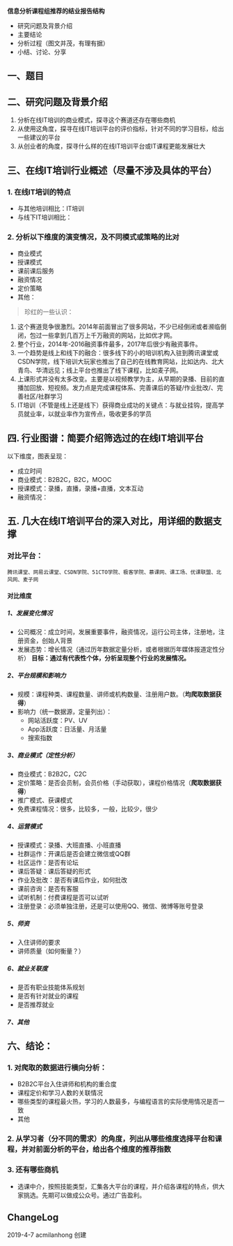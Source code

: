 **信息分析课程组推荐的结业报告结构**
- 研究问题及背景介绍
- 主要结论
- 分析过程（图文并茂，有理有据）
- 小结、讨论、分享

## 一、题目

## 二、研究问题及背景介绍
1. 分析在线IT培训的商业模式，探寻这个赛道还存在哪些商机
2. 从使用这角度，探寻在线IT培训平台的评价指标，针对不同的学习目标，给出一些建议的平台
3. 从创业者的角度，探寻什么样的在线IT培训平台或IT课程更能发展壮大

## 三、在线IT培训行业概述（尽量不涉及具体的平台）
### 1.  在线IT培训的特点
* 与其他培训相比：IT培训
* 与线下IT培训相比：
### 2. 分析以下维度的演变情况，及不同模式或策略的比对
* 商业模式
* 授课模式
* 课前课后服务
* 融资情况
* 定价策略
* 其他：
> 珍红的一些认识：
1. 这个赛道竞争很激烈。2014年前面冒出了很多网站，不少已经倒闭或者濒临倒闭，包过一些拿到几百万上千万融资的网站，比如优才网。
2. 整个行业，2014年-2016融资事件最多，2017年后很少有融资事件。
3. 一个趋势是线上和线下的融合：很多线下的小的培训机构入驻到腾讯课堂或CSDN学院，线下培训大玩家也推出了自己的在线教育网站，比如达内、北大青鸟、华清远见；线上平台也推出了线下课程，比如麦子网。
4. 上课形式并没有太多改变。主要是以视频教学为主，从早期的录播、目前的直播加回放、短视频。发力点是完成课程体系、完善课后的答疑/作业批改/、完善社区/社群学习
5. IT培训（不管是线上还是线下）获得商业成功的关键点：与就业挂钩，提高学员就业率，以就业率作为宣传点，吸收更多的学员

## 四. 行业图谱：简要介绍筛选过的在线IT培训平台
以下维度，图表呈现：
* 成立时间
* 商业模式：B2B2C，B2C，MOOC
* 授课模式：录播，直播，录播+直播，文本互动
* 融资情况：

## 五. 几大在线IT培训平台的深入对比，用详细的数据支撑
### 对比平台：
`腾讯课堂、网易云课堂、CSDN学院、51CTO学院、极客学院、慕课网、课工场、优课联盟、北风网、麦子网`
#### 对比维度
##### 1、发展变化情况
* 公司概况：成立时间，发展重要事件，融资情况，运行公司主体，注册地，注册资金，创始人背景
* 发展态势：增长情况（通过历年数据定量分析，或者根据历年媒体报道定性分析）
**目标：通过有代表性个体，分析呈现整个行业的发展情况。**
##### 2、平台规模和影响力
* 规模：课程种类、课程数量、讲师或机构数量、注册用户数。（**均爬取数据获得**）
* 影响力（统一数据源，定量列出）：
    * 网站活跃度：PV、UV
    * App活跃度：日活量、月活量
    * 搜索指数
##### 3、商业模式（定性分析）
* 商业模式：B2B2C，C2C
* 定价策略：是否会员制，会员价格（手动获取），课程价格情况（**爬取数据获得**）
* 推广模式、获课模式
* 免费课程情况：很多，比较多，一般，比较少，很少
##### 4、运营模式
* 授课模式：录播、大班直播、小班直播
* 社群运作：开课后是否会建立微信或QQ群
* 社区运作：是否有论坛
* 课后答疑：课后答疑的形式
* 作业及批改：是否有课后作业，如何批改
* 课前咨询：是否有客服
* 试听机制：付费课程是否可以试听
* 注册登录：必须单独注册，还是可以使用QQ、微信、微博等账号登录
##### 5、师资
* 入住讲师的要求
* 讲师质量（如何衡量？）
##### 6、就业关联度
* 是否有职业技能体系规划
* 是否有针对就业的课程
* 是否推荐就业
##### 7、其他
## 六、结论：
### 1. 对爬取的数据进行横向分析：
* B2B2C平台入住讲师和机构的重合度
* 课程定价和学习人数的关联情况
* 哪些类型的课程最火热，学习的人数最多，与编程语言的实际使用情况是否一致
* 其他
### 2. 从学习者（分不同的需求）的角度，列出从哪些维度选择平台和课程，并对前面分析的平台，给出各个维度的推荐指数
### 3. 还有哪些商机
* 选课中介，按照技能类型，汇集各大平台的课程，并介绍各课程的特点，供大家挑选。先期可以做成公众号。通过广告盈利。

## ChangeLog
2019-4-7 acmilanhong 创建
